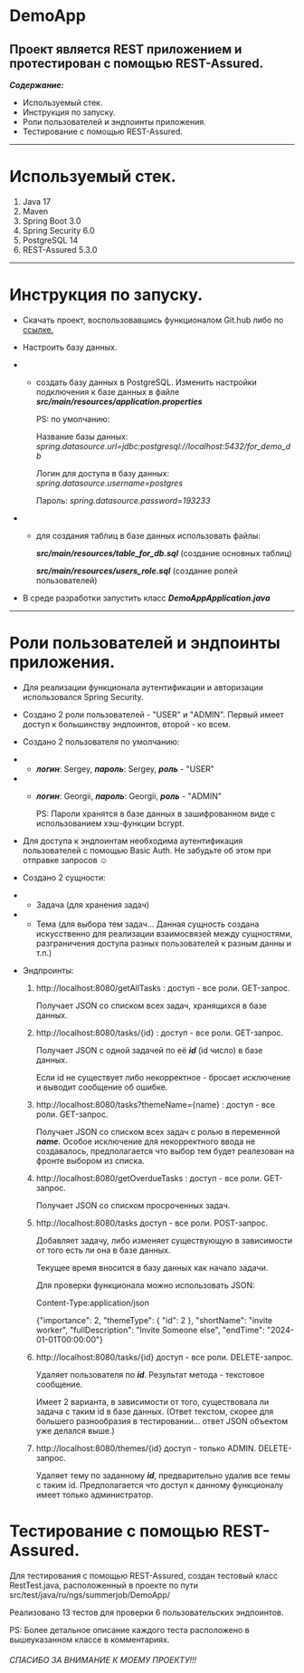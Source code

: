 # DemoApp

Проект является REST приложением и протестирован с помощью REST-Assured.
---
___Содержание:___   
* Используемый стек.
* Инструкция по запуску.
* Роли пользователей и эндпоинты приложения.
* Тестирование с помощью REST-Assured.
___     

# Используемый стек.
1. Java 17
2. Maven 
3. Spring Boot 3.0
4. Spring Security 6.0
5. PostgreSQL 14
6. REST-Assured 5.3.0
___

# Инструкция по запуску.
   
* Скачать проект, воспользовавшись функционалом Git.hub либо по [ссылке.](https://github.com/Sergei-Kovalev/DemoApp/archive/refs/heads/master.zip) 
* Настроить базу данных.
* * создать базу данных в PostgreSQL. Изменить настройки подключения к базе данных в файле ___src/main/resources/application.properties___

    PS: по умолчанию:
    
    Название базы данных: _spring.datasource.url=jdbc:postgresql://localhost:5432/for_demo_db_

    Логин для доступа в базу данных: _spring.datasource.username=postgres_

    Пароль: _spring.datasource.password=193233_

* * для создания таблиц в базе данных использовать файлы:

    ___src/main/resources/table_for_db.sql___ (создание основных таблиц) 

    ___src/main/resources/users_role.sql___ (создание ролей пользователей)

* В среде разработки запустить класс ___DemoAppApplication.java___

___

# Роли пользователей и эндпоинты приложения.

 * Для реализации функционала аутентификации и авторизации использовался Spring Security. 
 * Создано 2 роли пользователей - "USER" и "ADMIN". Первый имеет доступ к большинству эндпоинтов, второй - ко всем.
 * Создано 2 пользователя по умолчанию:
 * * ___логин___: Sergey, ___пароль___: Sergey, ___роль___ - "USER"
 * * ___логин___: Georgii, ___пароль___: Georgii, ___роль___ - "ADMIN"
  
       PS: Пароли хранятся в базе данных в зашифрованном виде с использованием хэш-функции bcrypt.
 * Для доступа к эндпоинтам необходима аутентификация пользователей с помощью Basic Auth. Не забудьте об этом при отправке запросов :relaxed:
 * Создано 2 сущности:
 * * Задача (для хранения задач)
 * * Тема (для выбора тем задач... Данная сущность создана искусственно для  реализации взаимосвязей между сущностями, разграничения доступа разных пользователей к разным данны и т.п.)

 * Эндпроинты:
     1. http://localhost:8080/getAllTasks  : доступ - все роли. GET-запрос.

         Получает JSON со списком всех задач, хранящихся в базе данных.

     2. http://localhost:8080/tasks/{id} : доступ - все роли. GET-запрос.

         Получает JSON с одной задачей по её ___id___ (id число) в базе данных.

         Если id не существует либо некорректное - бросает исключение и выводит сообщение об ошибке.

     3. http://localhost:8080/tasks?themeName={name} : доступ - все роли. GET-запрос.
    
         Получает JSON со списком всех задач с ролью в переменной ___name___. Особое исключение для некорректного ввода не создавалось, предполагается что выбор тем будет реалезован на фронте выбором из списка.

     4. http://localhost:8080/getOverdueTasks : доступ - все роли. GET-запрос.

         Получает JSON со списком просроченных задач.

     5. http://localhost:8080/tasks доступ - все роли. POST-запрос.

         Добавляет задачу, либо изменяет существующую в зависимости от того есть ли она в базе данных. 
        
         Текущее время вносится в базу данных как начало задачи.
        
         Для проверки функционала можно использовать JSON:
        
         Content-Type:application/json

         {"importance": 2,
         "themeType": {
             "id": 2
         },
         "shortName": "invite worker",
         "fullDescription": "Invite Someone else",
         "endTime": "2024-01-01T00:00:00"}

     6. http://localhost:8080/tasks/{id} доступ - все роли. DELETE-запрос.

         Удаляет пользователя по ___id___. Результат метода - текстовое сообщение. 

         Имеет 2 варианта, в зависимости от того, существовала ли задача с таким id в базе данных. (Ответ текстом, скорее для большего разнообразия в тестировании... ответ JSON объектом уже делался выше.)

     7. http://localhost:8080/themes/{id} доступ - только ADMIN. DELETE-запрос.

         Удаляет тему по заданному ___id___, предварительно удалив все темы с таким id. Предполагается что доступ к данному функционалу имеет только администратор.


# Тестирование с помощью REST-Assured.

Для тестирования с помощью REST-Assured, создан тестовый класс RestTest.java, расположенный в проекте по пути src/test/java/ru/ngs/summerjob/DemoApp/

Реализовано 13 тестов для проверки 6 пользовательских эндпоинтов.

PS: Более детальное описание каждого теста расположено в вышеуказанном классе в комментариях.

###### CПАСИБО ЗА ВНИМАНИЕ К МОЕМУ ПРОЕКТУ!!!